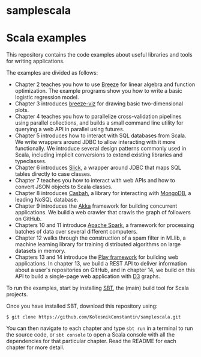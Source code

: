 # samplescala
#  Scala examples

This repository contains the code examples about useful libraries and tools for writing applications.

The examples are divided as follows:

 - Chapter 2 teaches you how to use [Breeze](https://github.com/dlwh/breeze) for linear algebra and function optimization. The example programs show you how to write a basic logistic regression model.
 - Chapter 3 introduces [breeze-viz](https://github.com/scalanlp/breeze/wiki/Quickstart#breeze-viz) for drawing basic two-dimensional plots.
 - Chapter 4 teaches you how to parallelize cross-validation pipelines using parallel collections, and builds a small command line utility for querying a web API in parallel using futures.
 - Chapter 5 introduces how to interact with SQL databases from Scala. We write wrappers around JDBC to allow interacting with it more functionally. We introduce several design patterns commonly used in Scala, including implicit conversions to extend existing libraries and typeclasses.
 - Chapter 6 introduces [Slick](http://slick.typesafe.com), a wrapper around JDBC that maps SQL tables directly to case classes.
 - Chapter 7 teaches you how to interact with web APIs and how to convert JSON objects to Scala classes.
 - Chapter 8 introduces [Casbah](https://mongodb.github.io/casbah/), a library for interacting with [MongoDB](https://www.mongodb.org), a leading NoSQL database.
 - Chapter 9 introduces the [Akka](http://akka.io) framework for building concurrent applications. We build a web crawler that crawls the graph of followers on GitHub.
 - Chapters 10 and 11 introduce [Apache Spark](http://spark.apache.org), a framework for processing batches of data over several different computers.
 - Chapter 12 walks through the construction of a spam filter in MLlib, a machine learning library for training distributed algorithms on large datasets in memory.
 - Chapters 13 and 14 introduce the [Play framework](https://www.playframework.com) for building web applications. In chapter 13, we build a REST API to deliver information about a user's repositories on GitHub, and in chapter 14, we build on this API to build a single-page web application with [D3](d3js.org) graphs.

To run the examples, start by installing [SBT](http://www.scala-sbt.org/release/tutorial/Setup.html), the (main) build tool for Scala projects.

Once you have installed SBT, download this repository using:

    $ git clone https://github.com/KolesnikConstantin/samplescala.git

You can then navigate to each chapter and type `sbt run` in a terminal to run the source code, or `sbt console` to open a Scala console with all the dependencies for that particular chapter. Read the README for each chapter for more detail.
